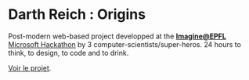 # Darth Reich : Origins

Post-modern web-based project developped at the [**Imagine@EPFL** Microsoft Hackathon](https://www.facebook.com/imagineEPFL) by 3 computer-scientists/super-heros. 24 hours to think, to design, to code and to drink.

[Voir le projet](http://abdelaz3r.github.io/darth-reich/).
